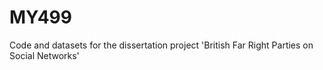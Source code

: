MY499
=====

Code and datasets for the dissertation project 'British Far Right Parties on Social Networks'
